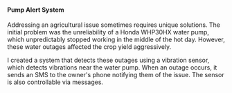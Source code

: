 #### Pump Alert System

Addressing an agricultural issue sometimes requires unique solutions. The initial problem was the unreliability of a Honda WHP30HX water pump, which unpredictably stopped working in the middle of the hot day. However, these water outages affected the crop yield aggressively.


I created a system that detects these outages using a vibration sensor, which detects vibrations near the water pump. When an outage occurs, it sends an SMS to the owner's phone notifying them of the issue. The sensor is also controllable via messages.
